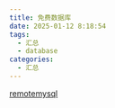 ```yaml
---
title: 免费数据库
date: 2025-01-12 8:18:54
tags:
  - 汇总
  - database
categories:
  - 汇总
---
```


[remotemysql](https://remotemysql.com/)
